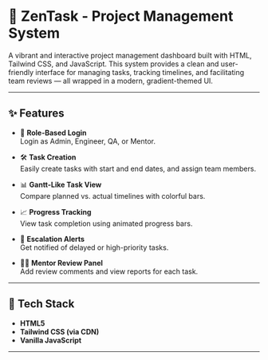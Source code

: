 # 🌈 ZenTask - Project Management System

A vibrant and interactive project management dashboard built with HTML, Tailwind CSS, and JavaScript. This system provides a clean and user-friendly interface for managing tasks, tracking timelines, and facilitating team reviews — all wrapped in a modern, gradient-themed UI.

---

## ✨ Features

- 🔐 **Role-Based Login**  
  Login as Admin, Engineer, QA, or Mentor.

- 🛠️ **Task Creation**  
  Easily create tasks with start and end dates, and assign team members.

- 📊 **Gantt-Like Task View**  
  Compare planned vs. actual timelines with colorful bars.

- 📈 **Progress Tracking**  
  View task completion using animated progress bars.

- 🚨 **Escalation Alerts**  
  Get notified of delayed or high-priority tasks.

- 🧑‍🏫 **Mentor Review Panel**  
  Add review comments and view reports for each task.

---

## 🔧 Tech Stack

- **HTML5**
- **Tailwind CSS (via CDN)**
- **Vanilla JavaScript**

---

